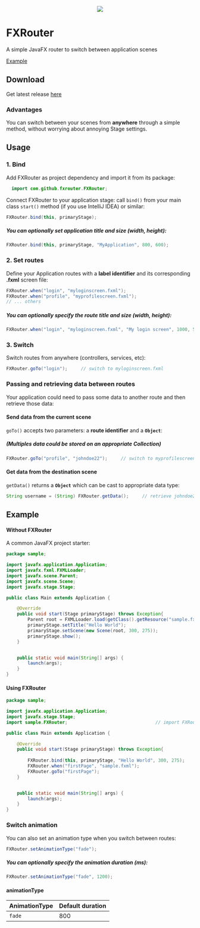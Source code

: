 <p align="center"><img src="https://github.com/Marcotrombino/FXRouter/blob/master/fxrouterlogo.png"></p>

# FXRouter
A simple JavaFX router to switch between application scenes

[Example](#example)

## Download
Get latest release [here](https://github.com/Marcotrombino/FXRouter/releases/latest)

### Advantages
You can switch between your scenes from <b>anywhere</b> through a simple method, without worrying about annoying Stage settings.

## Usage
### 1. Bind
Add FXRouter as project dependency and import it from its package:
```java
  import com.github.fxrouter.FXRouter;
```
Connect FXRouter to your application stage: call `bind()` from your main class `start()` method (if you use IntelliJ IDEA) or similar:
```java
FXRouter.bind(this, primaryStage);
```
  ##### You can optionally set application title and size (width, height):
```java
FXRouter.bind(this, primaryStage, "MyApplication", 800, 600);
```
### 2. Set routes
Define your Application routes with a <b>label identifier</b> and its corresponding <b>.fxml</b> screen file:
```java
FXRouter.when("login", "myloginscreen.fxml");
FXRouter.when("profile", "myprofilescreen.fxml");
// ... others
```
##### You can optionally specify the route title and size (width, height):
```java
FXRouter.when("login", "myloginscreen.fxml", "My login screen", 1000, 500);
```
### 3. Switch
Switch routes from anywhere (controllers, services, etc):
```java
FXRouter.goTo("login");     // switch to myloginscreen.fxml
```


### Passing and retrieving data between routes
Your application could need to pass some data to another route and then retrieve those data:
#### Send data from the current scene
`goTo()` accepts two parameters: a <b>route identifier</b> and a <b>`Object`</b>:
##### (Multiples data could be stored on an appropriate Collection)
```java
FXRouter.goTo("profile", "johndoe22");     // switch to myprofilescreen.fxml passing an username
```
#### Get data from the destination scene
`getData()` returns a <b>`Object`</b> which can be cast to appropriate data type:
```java
String username = (String) FXRouter.getData();     // retrieve johndoe22
```

## Example
#### Without FXRouter
A common JavaFX project starter:
```java
package sample;

import javafx.application.Application;
import javafx.fxml.FXMLLoader;
import javafx.scene.Parent;
import javafx.scene.Scene;
import javafx.stage.Stage;

public class Main extends Application {

    @Override
    public void start(Stage primaryStage) throws Exception{
        Parent root = FXMLLoader.load(getClass().getResource("sample.fxml"));
        primaryStage.setTitle("Hello World");
        primaryStage.setScene(new Scene(root, 300, 275));
        primaryStage.show();
    }


    public static void main(String[] args) {
        launch(args);
    }
}
```

#### Using FXRouter 
```java
package sample;

import javafx.application.Application;
import javafx.stage.Stage;
import sample.FXRouter;                                 // import FXRouter

public class Main extends Application {

    @Override
    public void start(Stage primaryStage) throws Exception{
    
        FXRouter.bind(this, primaryStage, "Hello World", 300, 275);    // bind FXRouter
        FXRouter.when("firstPage", "sample.fxml");                     // set "firstPage" route
        FXRouter.goTo("firstPage");                                    // switch to "sample.fxml"
    }


    public static void main(String[] args) {
        launch(args);
    }
}
```

### Switch animation
You can also set an animation type when you switch between routes:
```java
FXRouter.setAnimationType("fade");
```
##### You can optionally specify the animation duration (ms):
```java
FXRouter.setAnimationType("fade", 1200);
```
#### animationType
| AnimationType  | Default duration |
| ------------- | ------------- |
| `fade` | 800  |
